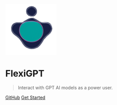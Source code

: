 <!-- _coverpage.md -->

![logo](_media/icon.png)

# FlexiGPT

> Interact with GPT AI models as a power user.

[GitHub](https://github.com/ppipada/vscode-flexigpt)
[Get Started](#flexigpt)
